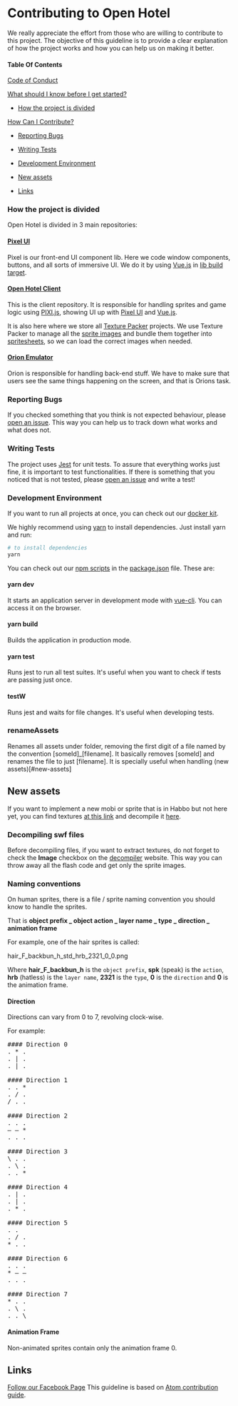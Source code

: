 # Contributing to Open Hotel

We really appreciate the effort from those who are willing to contribute to this project.
The objective of this guideline is to provide a clear explanation of how the project works
and how you can help us on making it better.

#### Table Of Contents

[Code of Conduct](#code-of-conduct)

[What should I know before I get started?](#what-should-i-know-before-i-get-started)
  * [How the project is divided](#how-the-project-is-divided)
  
[How Can I Contribute?](#how-can-i-contribute)
  * [Reporting Bugs](#reporting-bugs)
  * [Writing Tests](#writing-tests)
  
* [Development Environment](#development-environment)
* [New assets](#new-assets)
* [Links](#links)

### How the project is divided

Open Hotel is divided in 3 main repositories:

#### [Pixel UI](https://github.com/open-hotel/pixel-ui)

Pixel is our front-end UI component lib. Here we code window components, buttons, and all sorts of
immersive UI. We do it by using [Vue.js](https://vuejs.org/) in [lib build target](https://cli.vuejs.org/guide/build-targets.html).

#### [Open Hotel Client](https://github.com/open-hotel/open-hotel-client)

This is the client repository. It is responsible for handling sprites and game logic
using [PIXI.js](https://www.pixijs.com/), showing UI up with [Pixel UI](https://github.com/open-hotel/pixel-ui)
and [Vue.js](https://vuejs.org/).

It is also here where we store all [Texture Packer](https://www.codeandweb.com/texturepacker) projects.
We use Texture Packer to manage all the [sprite images](https://techterms.com/definition/sprite) and bundle them together
into [spritesheets](https://www.codeandweb.com/what-is-a-sprite-sheet), so we can load the correct images when needed.

#### [Orion Emulator](https://github.com/open-hotel/orion-emulator)

Orion is responsible for handling back-end stuff.
We have to make sure that users see the same things happening on the screen, and that is Orions task.

### Reporting Bugs

If you checked something that you think is not expected behaviour,
please [open an issue](https://github.com/open-hotel/open-hotel-client/issues/new).
This way you can help us to track down what works and what does not.

### Writing Tests

The project uses [Jest](https://jestjs.io/) for unit tests. To assure that everything works
just fine, it is important to test functionalities. If there is something that you noticed that is not tested,
please [open an issue](https://github.com/open-hotel/open-hotel-client/issues/new) and write a test!

### Development Environment

If you want to run all projects at once, you can check out our [docker kit](https://github.com/open-hotel/docker-kit).

We highly recommend using [yarn](https://yarnpkg.com/lang/en/) to install dependencies.
Just install yarn and run:
```bash
# to install dependencies
yarn
```

You can check out our [npm scripts](https://docs.npmjs.com/misc/scripts) in the [package.json](https://github.com/open-hotel/open-hotel-client/blob/master/package.json)
file. These are:

#### yarn dev
It starts an application server in development mode with [vue-cli](https://cli.vuejs.org/).
You can access it on the browser.

#### yarn build
Builds the application in production mode.

#### yarn test
Runs jest to run all test suites. It's useful when you want to check if
tests are passing just once.

#### testW
Runs jest and waits for file changes. It's useful when developing tests.

### renameAssets
Renames all assets under [](commands/renameAssets/assets) folder, removing the first digit of a file named by the convention
[someId]_[filename]. It basically removes [someId] and renames the file to just [filename].
It is specially useful when handling (new assets)[#new-assets]

## New assets
If you want to implement a new mobi or sprite that is in Habbo but not here yet, you can find
textures [at this link](https://mega.nz/#F!npY2zKbA!Hb44FoY2dwtvuEOYK-YYuA) and decompile it [here](https://pdfrecover.herokuapp.com/swfdecompiler/).

### Decompiling swf files
Before decompiling files, if you want to extract textures, do not forget to check the <b>Image</b>
checkbox on the [decompiler](pdfrecover.herokuapp.com/swfdecompiler) website. This way you can
throw away all the flash code and get only the sprite images.

### Naming conventions
On human sprites, there is a file / sprite naming convention you should know to handle the sprites.

That is <b>object prefix _ object action _ layer name _ type _ direction _ animation frame</b>

For example, one of the hair sprites is called:

hair_F_backbun_h_std_hrb_2321_0_0.png

Where <b>hair_F_backbun_h</b> is the `object prefix`, <b>spk</b> (speak) is the `action`, <b>hrb</b> (hatless)
is the `layer name`, <b>2321</b> is the `type`, <b>0</b> is the `direction` and <b>0</b> is the animation frame.

#### Direction
Directions can vary from 0 to 7, revolving clock-wise.

For example:
<pre>
#### Direction 0
. * .
. | .
. | .

#### Direction 1
. . *
. / .
/ . .

#### Direction 2
. . .
— — *
. . .

#### Direction 3
\ . .
. \ .
. . *

#### Direction 4
. | .
. | .
. * .

#### Direction 5
. . 
. / .
* . .

#### Direction 6
. . .
* — —
. . .

#### Direction 7
* . .
. \ .
. . \
</pre>

#### Animation Frame
Non-animated sprites contain only the animation frame 0. 

## Links
[Follow our Facebook Page](https://www.facebook.com/openhabbohotel/)
This guideline is based on [Atom contribution guide](https://github.com/atom/atom/blob/master/CONTRIBUTING.md).
